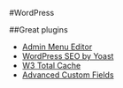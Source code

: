#WordPress

##Great plugins

* [Admin Menu Editor](https://wordpress.org/plugins/admin-menu-editor/)
* [WordPress SEO by Yoast](https://wordpress.org/plugins/wordpress-seo/)
* [W3 Total Cache](https://wordpress.org/plugins/w3-total-cache/)
* [Advanced Custom Fields](http://www.advancedcustomfields.com)
